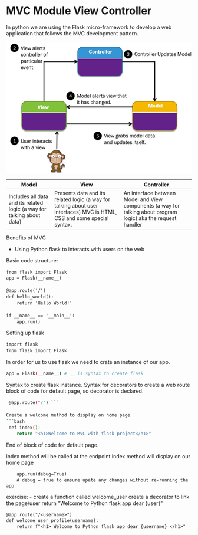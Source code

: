 # MVC Module View Controller 

In python we are using the Flask micro-framework to develop a web application that follows the MVC development
pattern.

![MVC](images/MVC_Diagram.png)

| Model                                                                                            	| View                                                                                                   	| Controller                                                                                                                                                       	|
|--------------------------------------------------------------------------------------------------	|--------------------------------------------------------------------------------------------------------	|------------------------------------------------------------------------------------------------------------------------------------------------------------------	|
| Includes all data and its related logic (a way for talking about data) 	|   Presents data and its related logic (a way for talking about user interfaces) MVC is HTML, CSS and some special syntax. 	| An interface between Model and View components (a way for talking about program logic) aka the request handler 

Benefits of MVC
* Using Python flask to interacts with users on the web

Basic code structure:

```html
from flask import Flask
app = Flask(__name__)

@app.route('/')
def hello_world():
    return 'Hello World!'

if __name__ == '__main__':
    app.run()

```

Setting up flask
```bash
import flask
from flask import Flask
```
In order for us to use flask we need to crate an instance of our app.
```bash 
app = Flask(__name__) # __ is syntax to create flask
```

Syntax to create flask instance.
Syntax for decorators to create a web route
block of code for default page, so decorator is declared. 
```bash
 @app.route("/") ```

Create a welcome method to display on home page
```bash
 def index():
    return "<h1>Welcome to MVC with flask project</h1>" 
```
End of block of code for default page.

index method will be called at the endpoint
index method will display on our home page
``` if __name__ == "__main__": # syntax to run app
    app.run(debug=True)
    # debug = true to ensure upate any changes without re-running the app
```

exercise: - create a function called welcome_user
create a decorator to link the page/user
return "Welcome to Python flask app dear {user}"
```
@app.route("/<username>")
def welcome_user_profile(username):
    return f"<h1> Welcome to Python flask app dear {username} </h1>"
```